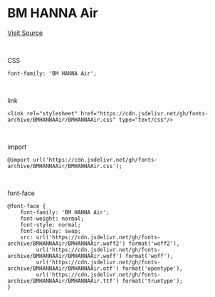 # BM HANNA Air

[Visit Source](https://www.woowahan.com/fonts)

&nbsp;

CSS

```
font-family: 'BM HANNA Air';
```

&nbsp;

link

```
<link rel="stylesheet" href="https://cdn.jsdelivr.net/gh/fonts-archive/BMHANNAAir/BMHANNAAir.css" type="text/css"/>
```

&nbsp;

import

```
@import url('https://cdn.jsdelivr.net/gh/fonts-archive/BMHANNAAir/BMHANNAAir.css');
```

&nbsp;

font-face

```
@font-face {
    font-family: 'BM HANNA Air';
    font-weight: normal;
    font-style: normal;
    font-display: swap;
    src: url('https://cdn.jsdelivr.net/gh/fonts-archive/BMHANNAAir/BMHANNAAir.woff2') format('woff2'),
         url('https://cdn.jsdelivr.net/gh/fonts-archive/BMHANNAAir/BMHANNAAir.woff') format('woff'),
         url('https://cdn.jsdelivr.net/gh/fonts-archive/BMHANNAAir/BMHANNAAir.otf') format('opentype'),
         url('https://cdn.jsdelivr.net/gh/fonts-archive/BMHANNAAir/BMHANNAAir.ttf') format('truetype');
}
```

